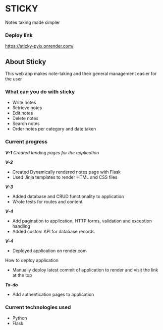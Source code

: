 # STICKY
Notes taking made simpler

### Deploy link
https://sticky-pyix.onrender.com/

## About Sticky
This web app makes note-taking and their general management easier for the user

### What can you do with sticky
- Write notes
- Retrieve notes
- Edit notes
- Delete notes
- Search notes
- Order notes per category and date taken

### Current progress
***V-1***
*Created landing pages for the application*

***V-2***
- Created Dynamically rendered notes page with Flask
- Used Jinja templates to render HTML and CSS files

***V-3***
- Added database and CRUD functionality to application
- Wrote tests for routes and content

***V-4***
- Add pagination to application, HTTP forms, validation and exception handling
- Added custom API for database records

***V-4***
- Deployed application on render.com

How to deploy application
- Manually deploy latest commit of application to render and visit the link at the top

***To-do***
- Add authentication pages to application


### Current technologies used
- Python
- Flask
